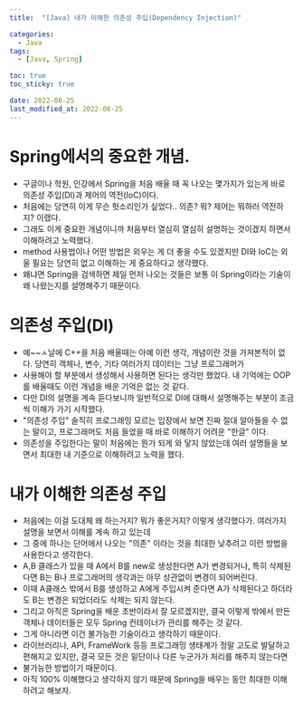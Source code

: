 ```yaml
---
title:  "[Java] 내가 이해한 의존성 주입(Dependency Injection)" 

categories:
  - Java
tags:
  - [Java, Spring]

toc: true
toc_sticky: true

date: 2022-08-25
last_modified_at: 2022-08-25
---
```



# Spring에서의 중요한 개념.
 - 구글이나 학원, 인강에서 Spring을 처음 배울 때 꼭 나오는 몇가지가 있는게 바로 의존성 주입(DI)과 제어의 역전(IoC)이다.
 - 처음에는 당연히 이게 무슨 헛소리인가 싶었다.. 의존? 뭐? 제어는 뭐하러 역전하지? 이랬다.
 - 그래도 이게 중요한 개념이니까 처음부터 열심히 열심히 설명하는 것이겠지 하면서 이해하려고 노력했다.
 - method 사용법이나 어떤 방법은 외우는 게 더 좋을 수도 있겠지만 DI와 IoC는 외울 필요는 당연히 없고 이해하는 게 중요하다고 생각했다.
 - 왜냐면 Spring을 검색하면 제일 먼저 나오는 것들은 보통 이 Spring이라는 기술이 왜 나왔는지를 설명해주기 때문이다.


# 의존성 주입(DI)
 - 예~~ㅅ날에 C++을 처음 배울때는 아예 이런 생각, 개념이란 것을 가져본적이 없다. 당연히 객체나, 변수, 기타 여러가지 데이터는 그냥 프로그래머가
 - 사용해야 할 부분에서 생성해서 사용하면 된다는 생각만 했었다. 내 기억에는 OOP를 배울때도 이런 개념을 배운 기억은 없는 것 같다.
 - 다만 DI의 설명을 계속 듣다보니까 일반적으로 DI에 대해서 설명해주는 부분이 조금씩 이해가 가기 시작했다.
 - "의존성 주입" 솔직히 프로그래밍 모르는 입장에서 보면 진짜 절대 알아들을 수 없는 말이고, 프로그래머도 처음 들었을 때 바로 이해하기 어려운 "한글" 이다.
 - 의존성을 주입한다는 말이 처음에는 뭔가 되게 와 닿지 않았는데 여러 설명들을 보면서 최대한 내 기준으로 이해하려고 노력을 했다.

# 내가 이해한 의존성 주입
 - 처음에는 이걸 도대체 왜 하는거지? 뭐가 좋은거지? 이렇게 생각했다가. 여러가지 설명을 보면서 이해를 계속 하고 있는데
 - 그 중에 하나는 단어에서 나오는 "의존" 이라는 것을 최대한 낮추려고 이런 방법을 사용한다고 생각한다.
 - A,B 클래스가 있을 때 A에서 B를 new로 생성한다면 A가 변경되거나, 특히 삭제된다면 B는 B나 프로그래머의 생각과는 아무 상관없이 변경이 되어버린다.
 - 이때 A클래스 밖에서 B를 생성하고 A에게 주입시켜 준다면 A가 삭제된다고 하더라도 B는 변경은 되었더라도 삭제는 되지 않는다.
 - 그리고 아직은 Spring을 배운 초반이라서 잘 모르겠지만, 결국 이렇게 밖에서 만든 객체나 데이터들은 모두 Spring 컨테이너가 관리를 해주는 것 같다.
 - 그게 아니라면 이건 불가능한 기술이라고 생각하기 때문이다.
 - 라이브러리나, API, FrameWork 등등 프로그래밍 생태계가 정말 고도로 발달하고 편해지고 있지만, 결국 모든 것은 밑단이나 다른 누군가가 처리를 해주지 않는다면
 - 불가능한 방법이기 때문이다.
 - 아직 100% 이해했다고 생각하지 않기 때문에 Spring을 배우는 동안 최대한 이해하려고 해보자.



<!-- [맨 위](#){: .btn .btn--primary }{: .align-right} 스크롤시 자동으로 up to 화살표가 나오므로 삭제 -->

